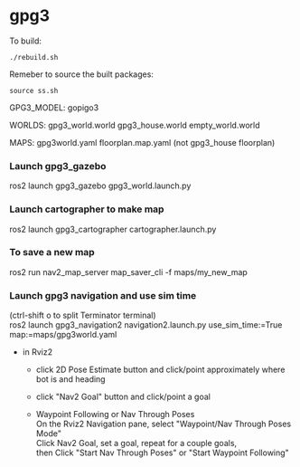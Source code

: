 # gpg3  


To build:  
```
./rebuild.sh
```

Remeber to source the built packages:  
```
source ss.sh  
```

GPG3_MODEL: gopigo3  

WORLDS: gpg3_world.world  gpg3_house.world  empty_world.world

MAPS:  gpg3world.yaml  floorplan.map.yaml (not gpg3_house floorplan)

### Launch gpg3_gazebo  
ros2 launch gpg3_gazebo gpg3_world.launch.py  

### Launch cartographer to make map  
ros2 launch gpg3_cartographer cartographer.launch.py  

### To save a new map  
ros2 run nav2_map_server map_saver_cli -f maps/my_new_map  

### Launch gpg3 navigation and use sim time  
(ctrl-shift o to split Terminator terminal)  
ros2 launch gpg3_navigation2 navigation2.launch.py use_sim_time:=True map:=maps/gpg3world.yaml  

- in Rviz2  
  - click 2D Pose Estimate button and click/point approximately where bot is and heading  
  - click "Nav2 Goal" button and click/point a goal  

  - Waypoint Following or Nav Through Poses  
    On the Rviz2 Navigation pane, select "Waypoint/Nav Through Poses Mode"  
    Click Nav2 Goal, set a goal, repeat for a couple goals,   
    then Click "Start Nav Through Poses" or "Start Waypoint Following"  
